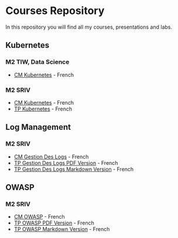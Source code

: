 # Courses Repository
In this repository you will find all my courses, presentations and labs.

## Kubernetes
### M2 TIW, Data Science
- [CM Kubernetes](./kubernetes/cm-kubernetes.pdf) - French

### M2 SRIV
- [CM Kubernetes](./kubernetes/cm-kubernetes-sriv.pdf) - French
- [TP Kubernetes](./kubernetes/tp-kubernetes-sriv.pdf) - French

## Log Management
### M2 SRIV
- [CM Gestion Des Logs](./logs/cm-gestion-des-logs.pdf) - French
- [TP Gestion Des Logs PDF Version](./logs/tp-gestion-des-logs.pdf) - French
- [TP Gestion Des Logs Markdown Version](./logs/tp-gestion-des-logs/) - French

## OWASP
### M2 SRIV
- [CM OWASP](./owasp/cm-owasp.pdf) - French
- [TP OWASP PDF Version](./owasp/tp-owasp.pdf) - French
- [TP OWASP Markdown Version](./owasp/tp-owasp) - French
